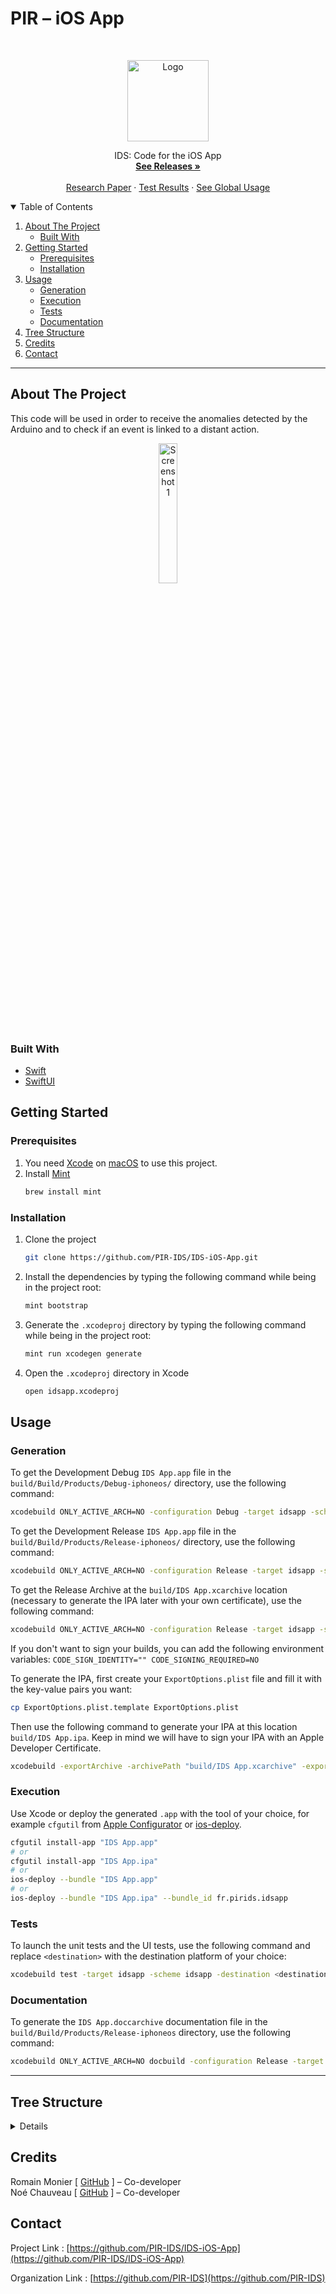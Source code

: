 # PIR – iOS App

<!-- PROJECT LOGO -->
<br />
<p align="center">
  <a href="https://github.com/PIR-IDS/IDS-iOS-App">
    <img src="https://avatars.githubusercontent.com/u/99486891" alt="Logo" width="130">
  </a>

  <p align="center">
    IDS: Code for the iOS App
    <br />
    <a href="https://github.com/PIR-IDS/IDS-iOS-App/releases"><strong>See Releases »</strong></a>
    <br />
    <br />
    <a href="https://github.com/PIR-IDS/research-paper">Research Paper</a>
    ·
    <a href="https://github.com/PIR-IDS/IDS-iOS-App/actions/workflows/test.yml">Test Results</a>
    ·
    <a href="https://github.com/PIR-IDS/.github/blob/main/profile/README.md#usage">See Global Usage</a>
  </p>

<!-- TABLE OF CONTENTS -->
<details open="open">
  <summary>Table of Contents</summary>
  <ol>
    <li>
      <a href="#about-the-project">About The Project</a>
      <ul>
        <li><a href="#built-with">Built With</a></li>
      </ul>
    </li>
    <li>
      <a href="#getting-started">Getting Started</a>
      <ul>
        <li><a href="#prerequisites">Prerequisites</a></li>
        <li><a href="#installation">Installation</a></li>
      </ul>
    </li>
    <li>
      <a href="#usage">Usage</a>
      <ul>
        <li><a href="#generation">Generation</a></li>
        <li><a href="#execution">Execution</a></li>
        <li><a href="#tests">Tests</a></li>
        <li><a href="#documentation">Documentation</a></li>
      </ul>
    <li><a href="#tree-structure">Tree Structure</a></li>
    <li><a href="#credits">Credits</a></li>
    <li><a href="#contact">Contact</a></li>

  </ol>
</details>

***

<!-- ABOUT THE PROJECT -->
## About The Project

This code will be used in order to receive the anomalies detected by the Arduino and to check if an event is linked to a distant action.

<p align="center">
    <img src="https://user-images.githubusercontent.com/26198903/186628714-39a440dc-d113-4000-bc4f-f91ea50793e5.png" alt="Screenshot1" width="24%">
</p>

### Built With
* [Swift](https://www.swift.org/)
* [SwiftUI](https://developer.apple.com/documentation/swiftui/)

<!-- GETTING STARTED -->
## Getting Started

### Prerequisites

1. You need [Xcode](https://developer.apple.com/xcode/) on [macOS](https://www.apple.com/macos/) to use this project.
2. Install [Mint](https://github.com/yonaskolb/Mint)
    ```sh
    brew install mint
    ```

### Installation

1. Clone the project
   ```sh
   git clone https://github.com/PIR-IDS/IDS-iOS-App.git
   ```
2. Install the dependencies by typing the following command while being in the project root:
   ```sh
   mint bootstrap
   ```
3. Generate the `.xcodeproj` directory by typing the following command while being in the project root:
   ```sh
   mint run xcodegen generate
   ```
4. Open the `.xcodeproj` directory in Xcode
   ```sh
   open idsapp.xcodeproj
   ```


<!-- USAGE EXAMPLES -->
## Usage

### Generation

To get the Development Debug `IDS App.app` file in the `build/Build/Products/Debug-iphoneos/` directory, use the following command:
```sh
xcodebuild ONLY_ACTIVE_ARCH=NO -configuration Debug -target idsapp -scheme idsapp -derivedDataPath build
```

To get the Development Release `IDS App.app` file in the `build/Build/Products/Release-iphoneos/` directory, use the following command:
```sh
xcodebuild ONLY_ACTIVE_ARCH=NO -configuration Release -target idsapp -scheme idsapp -derivedDataPath build
```

To get the Release Archive at the `build/IDS App.xcarchive` location (necessary to generate the IPA later with your own certificate), use the following command:
```sh
xcodebuild ONLY_ACTIVE_ARCH=NO -configuration Release -target idsapp -scheme idsapp -archivePath "build/IDS App.xcarchive" archive
```

If you don't want to sign your builds, you can add the following environment variables: `CODE_SIGN_IDENTITY="" CODE_SIGNING_REQUIRED=NO`

To generate the IPA, first create your `ExportOptions.plist` file and fill it with the key-value pairs you want:
```sh
cp ExportOptions.plist.template ExportOptions.plist
```

Then use the following command to generate your IPA at this location `build/IDS App.ipa`. Keep in mind we will have to sign your IPA with an Apple Developer Certificate.
```sh
xcodebuild -exportArchive -archivePath "build/IDS App.xcarchive" -exportOptionsPlist ExportOptions.plist -exportPath build
```

### Execution

Use Xcode or deploy the generated `.app` with the tool of your choice, for example `cfgutil` from [Apple Configurator](https://support.apple.com/apple-configurator) or [ios-deploy](https://github.com/ios-control/ios-deploy).
```sh
cfgutil install-app "IDS App.app"
# or
cfgutil install-app "IDS App.ipa"
# or
ios-deploy --bundle "IDS App.app"
# or
ios-deploy --bundle "IDS App.ipa" --bundle_id fr.pirids.idsapp
```

### Tests

To launch the unit tests and the UI tests, use the following command and replace `<destination>` with the destination platform of your choice:
```sh
xcodebuild test -target idsapp -scheme idsapp -destination <destination>
```

### Documentation

To generate the `IDS App.doccarchive` documentation file in the `build/Build/Products/Release-iphoneos` directory, use the following command:
```sh
xcodebuild ONLY_ACTIVE_ARCH=NO docbuild -configuration Release -target idsapp -scheme idsapp -derivedDataPath build
```

***

<!-- TREE STRUCTURE -->
## Tree Structure
<details>

_TODO_

</details>

<!-- CREDITS -->
## Credits

Romain Monier [ [GitHub](https://github.com/rmonier) ] – Co-developer
<br>
Noé Chauveau [ [GitHub](https://github.com/Noecv) ] – Co-developer

<!-- CONTACT -->
## Contact

Project Link : [https://github.com/PIR-IDS/IDS-iOS-App](https://github.com/PIR-IDS/IDS-iOS-App)

Organization Link : [https://github.com/PIR-IDS](https://github.com/PIR-IDS)
